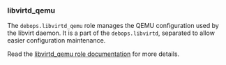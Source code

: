 ### libvirtd_qemu

The `debops.libvirtd_qemu` role manages the QEMU configuration used by
the libvirt daemon. It is a part of the `debops.libvirtd`, separated to
allow easier configuration maintenance.

Read the [libvirtd_qemu role documentation](https://docs.debops.org/en/stable-3.2/ansible/roles/libvirtd_qemu/) for more details.
